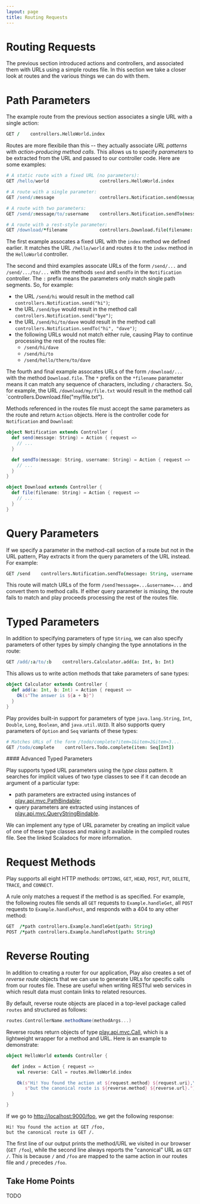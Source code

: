 ```yaml
---
layout: page
title: Routing Requests
---
```


# Routing Requests

The previous section introduced actions and controllers, and associated them with URLs using a simple routes file. In this section we take a closer look at routes and the various things we can do with them.

# Path Parameters

The example route from the previous section associates a single URL with a single action:

~~~ coffee
GET /    controllers.HelloWorld.index
~~~

Routes are more flexibile than this -- they actually associate *URL patterns* with *action-producing method calls*. This allows us to specify *parameters* to be extracted from the URL and passed to our controller code. Here are some examples:

~~~ coffee
# A static route with a fixed URL (no parameters):
GET /hello/world                   controllers.HelloWorld.index

# A route with a single parameter:
GET /send/:message                 controllers.Notification.send(message: String)

# A route with two parameters:
GET /send/:message/to/:username    controllers.Notification.sendTo(message: String, username: String)

# A route with a rest-style parameter:
GET /download/*filename            controllers.Download.file(filename: String)
~~~

The first example assocates a fixed URL with the `index` method we defined earlier. It matches the URL `/hello/world` and routes it to the `index` method in the `HelloWorld` controller.

The second and third examples assocate URLs of the form `/send/...` and `/send/.../to/...` with the methods `send` and `sendTo` in the `Notification` controller. The `:` prefix means the parameters only match single path segments. So, for example:

 - the URL `/send/hi` would result in the method call `controllers.Notification.send("hi")`;
 - the URL `/send/bye` would result in the method call `controllers.Notification.send("bye")`;
 - the URL `/send/hi/to/dave` would result in the method call `controllers.Notification.sendTo("hi", "dave")`;
 - the following URLs would not match either rule, causing Play to continue processing the rest of the routes file:
    - `/send/hi/dave`
    - `/send/hi/to`
    - `/send/hello/there/to/dave`

The fourth and final example assocates URLs of the form `/download/...` with the method `Download.file`. The `*` prefix on the `*filename` parameter means it can match any sequence of characters, including `/` characters. So, for example, the URL `/download/my/file.txt` would result in the method call `controllers.Download.file("my/file.txt").

Methods referenced in the routes file must accept the same parameters as the route and return `Action` objects. Here is the controller code for `Notification` and `Download`:

~~~ scala
object Notification extends Controller {
  def send(message: String) = Action { request =>
    // ...
  }

  def sendTo(message: String, username: String) = Action { request =>
    // ...
  }
}

object Download extends Controller {
  def file(filename: String) = Action { request =>
    // ...
  }
}
~~~

# Query Parameters

If we specify a parameter in the method-call section of a route but not in the URL pattern, Play extracts it from the query parameters of the URL instead. For example:

~~~ coffee
GET /send    controllers.Notification.sendTo(message: String, username: String)
~~~

This route will match URLs of the form `/send?message=...&username=...` and convert them to method calls. If either query parameter is missing, the route fails to match and play proceeds processing the rest of the routes file.

# Typed Parameters

In addition to specifying parameters of type `String`, we can also specify parameters of other types by simply changing the type annotations in the route:

~~~ coffee
GET /add/:a/to/:b    controllers.Calculator.add(a: Int, b: Int)
~~~

This allows us to write action methods that take parameters of sane types:

~~~ scala
object Calculator extends Controller {
  def add(a: Int, b: Int) = Action { request =>
    Ok(s"The answer is ${a + b}")
  }
}
~~~

Play provides built-in support for parameters of type `java.lang.String`, `Int`, `Double`, `Long`, `Boolean`, and `java.util.UUID`. It also supports query parameters of `Option` and `Seq` variants of these types:

~~~ coffee
# Matches URLs of the form /todo/complete?item=1&item=2&item=3...
GET /todo/complete    controllers.Todo.complete(item: Seq[Int])
~~~

<div class="callout callout-info">
#### Advanced Typed Parameters

Play supports typed URL parameters using the *type class* pattern. It searches for implicit values of two type classes to see if it can decode an argument of a particular type:

 - path parameters are extracted using instances of [play.api.mvc.PathBindable];
 - query parameters are extracted using instances of [play.api.mvc.QueryStringBindable].

We can implement any type of URL parameter by creating an implicit value of one of these type classes and making it available in the compiled routes file. See the linked Scaladocs for more information.

[play.api.mvc.PathBindable]:        https://www.playframework.com/documentation/2.3.x/api/scala/index.html#play.api.mvc.PathBindable
[play.api.mvc.QueryStringBindable]: https://www.playframework.com/documentation/2.3.x/api/scala/index.html#play.api.mvc.QueryStringBindable
</div>

# Request Methods

Play supports all eight HTTP methods: `OPTIONS`, `GET`, `HEAD`, `POST`, `PUT`, `DELETE`, `TRACE`, and `CONNECT`.

A rule only matches a request if the method is as specified. For example, the following routes file sends all `GET` requests to `Example.handleGet`, all `POST` requests to `Example.handlePost`, and responds with a 404 to any other method:

~~~ coffee
GET  /*path controllers.Example.handleGet(path: String)
POST /*path controllers.Example.handlePost(path: String)
~~~

# Reverse Routing

In addition to creating a router for our application, Play also creates a set of *reverse route* objects that we can use to generate URLs for specific calls from our routes file. These are useful when writing RESTful web services in which result data must contain links to related resources.

By default, reverse route objects are placed in a top-level package called `routes` and structured as follows:

~~~ scala
routes.ControllerName.methodName(methodArgs...)
~~~

Reverse routes return objects of type [play.api.mvc.Call], which is a lightweight wrapper for a method and URL. Here is an example to demonstrate:

~~~ scala
object HelloWorld extends Controller {

  def index = Action { request =>
    val reverse: Call = routes.HelloWorld.index

    Ok(s"Hi! You found the action at ${request.method} ${request.uri},\n" +
       s"but the canonical route is ${reverse.method} ${reverse.url}.")
  }

}
~~~

If we go to [http://localhost:9000/foo](), we get the following response:

~~~
Hi! You found the action at GET /foo,
but the canonical route is GET /.
~~~

The first line of our output prints the method/URL we visited in our browser (`GET /foo`), while the second line always reports the "canonical" URL as `GET /`. This is because `/` and `/foo` are mapped to the same action in our routes file and `/` precedes `/foo`.

[play.api.mvc.Call]: https://www.playframework.com/documentation/2.3.x/api/scala/index.html#play.api.mvc.Call

## Take Home Points

TODO